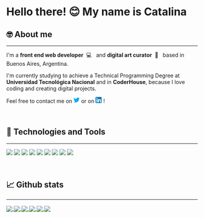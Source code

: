 # Hello there! 😊 My name is Catalina

## 🤓 About me

---

I'm a **front end web developer**&nbsp; 💻 &nbsp; and **digital art curator**&nbsp; 🎨 &nbsp; based in Buenos Aires, Argentina.

I'm currently studying to achieve a Technical Programming Degree at **Universidad Tecnológica Nacional** and in **CoderHouse**, because I love coding and creating digital projects.

Feel free to contact me on [![Twitter][1.2]][1] or on [![LinkedIn][2.2]][2]&nbsp;!

<!-- Icons -->

[1.2]: images/logos/twitter.png "twitter"
[2.2]: images/logos/linkedin.png "LinkedIn"

<!-- Links -->

[1]: https://twitter.com/grlncrtl
[2]: https://www.linkedin.com/in/catalina-fernandez-heredia/

&nbsp;

## 🔧 Technologies and Tools

---

![](https://img.shields.io/badge/OS-MacOSX-informational?style=flat&logo=macos&logoColor=7E4DD3&color=7E4DD3)
![](https://img.shields.io/badge/OS-Linux-informational?style=flat&logo=linux&logoColor=7E4DD3&color=7E4DD3)
![](https://img.shields.io/badge/Editor-VSC-informational?style=flat&logo=visual-studio-code&logoColor=7E4DD3&color=7E4DD3)
![](https://img.shields.io/badge/Editor-WebStorm-informational?style=flat&logo=jetbrains&logoColor=7E4DD3&color=7E4DD3)
![](https://img.shields.io/badge/Shell-Zsh-informational?style=flat&logo=appveyor&logoColor=7E4DD3&color=7E4DD3)
![](https://img.shields.io/badge/Code-Javascript-informational?style=flat&logo=javascript&logoColor=7E4DD3&color=7E4DD3)
![](https://img.shields.io/badge/Code-C-informational?style=flat&logo=c&logoColor=7E4DD3&color=7E4DD3)
![](https://img.shields.io/badge/Tools-ReactJS-informational?style=flat&logo=react&logoColor=7E4DD3&color=7E4DD3)
![](https://img.shields.io/badge/Tools-Firebase-informational?style=flat&logo=firebase&logoColor=7E4DD3&color=7E4DD3)

&nbsp;

## 📈 Github stats

---

 <a href="https://github.com/catahache">
  <img align="center" src="https://github-readme-stats.vercel.app/api/top-langs/?username=catahache&theme=jolly" />
</a>

<a href="https://github.com/catahache">
  <img align="center" src="https://github-readme-stats.vercel.app/api?username=catahache&show_icons=true&theme=jolly&custom_title=Cata%20Hache's%20Github%20Stats" />
</a>

<a href="https://github.com/catahache/anime-searcher">
  <img align="center" src="https://github-readme-stats.vercel.app/api/pin/?username=catahache&repo=anime-searcher&theme=jolly" />
</a> 
<a href="https://github.com/catahache/CoderHouse">
  <img align="center" src="https://github-readme-stats.vercel.app/api/pin/?username=catahache&repo=CoderHouse&theme=jolly" />
</a>

<a href="https://github.com/catahache/rapsoda.pd">
  <img align="center" src="https://github-readme-stats.vercel.app/api/pin/?username=catahache&repo=rapsoda.pd&theme=jolly" />
</a> 
<a href="https://github.com/catahache/CursoIngresoJS">
  <img align="center" src="https://github-readme-stats.vercel.app/api/pin/?username=catahache&repo=CursoIngresoJS&theme=jolly" />
</a>

<!--
**catahache/catahache** is a ✨ _special_ ✨ repository because its `README.md` (this file) appears on your GitHub profile.

Here are some ideas to get you started:

- 🔭 I’m currently working on ...
- 🌱 I’m currently learning ...
- 👯 I’m looking to collaborate on ...
- 🤔 I’m looking for help with ...
- 💬 Ask me about ...
- 📫 How to reach me: ...
- 😄 Pronouns: ...
- ⚡ Fun fact: ...
-->

<!-- Resources -->
<!-- Icons: https://simpleicons.org/ -->
<!-- GitHub Stats: https://github.com/anuraghazra/github-readme-stats -->
<!-- Emojis: https://emojipedia.org/emoji/ -->
<!-- HTML Emojis: https://www.fileformat.info/index.htm -->
<!-- Shields: https://shields.io/ -->
<!-- Awesome GitHub Profile README: https://github.com/abhisheknaiidu/awesome-github-profile-readme -->
